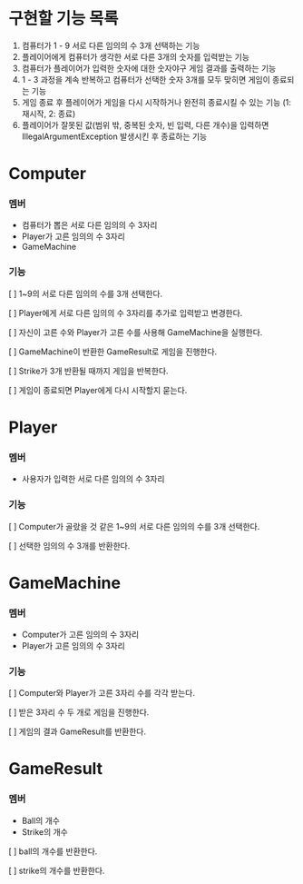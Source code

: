 # 구현할 기능 목록

1. 컴퓨터가 1 - 9 서로 다른 임의의 수 3개 선택하는 기능
2. 플레이어에게 컴퓨터가 생각한 서로 다른 3개의 숫자를 입력받는 기능
3. 컴퓨터가 플레이어가 입력한 숫자에 대한 숫자야구 게임 결과를 출력하는 기능
4. 1 - 3 과정을 계속 반복하고 컴퓨터가 선택한 숫자 3개를 모두 맞히면 게임이 종료되는 기능
5. 게임 종료 후 플레이어가 게임을 다시 시작하거나 완전히 종료시킬 수 있는 기능 (1: 재시작, 2: 종료)
6. 플레이어가 잘못된 값(범위 밖, 중복된 숫자, 빈 입력, 다른 개수)을 입력하면 IllegalArgumentException 발생시킨 후 종료하는 기능

# Computer

### 멤버

* 컴퓨터가 뽑은 서로 다른 임의의 수 3자리
* Player가 고른 임의의 수 3자리
* GameMachine

### 기능

[ ] 1~9의 서로 다른 임의의 수를 3개 선택한다.

[ ] Player에게 서로 다른 임의의 수 3자리를 추가로 입력받고 변경한다.

[ ] 자신이 고른 수와 Player가 고른 수를 사용해 GameMachine을 실행한다.

[ ] GameMachine이 반환한 GameResult로 게임을 진행한다.

[ ] Strike가 3개 반환될 때까지 게임을 반복한다.

[ ] 게임이 종료되면 Player에게 다시 시작할지 묻는다.

# Player

### 멤버

* 사용자가 입력한 서로 다른 임의의 수 3자리

### 기능

[ ] Computer가 골랐을 것 같은 1~9의 서로 다른 임의의 수를 3개 선택한다.

[ ] 선택한 임의의 수 3개를 반환한다.

# GameMachine

### 멤버

* Computer가 고른 임의의 수 3자리
* Player가 고른 임의의 수 3자리

### 기능

[ ] Computer와 Player가 고른 3자리 수를 각각 받는다.

[ ] 받은 3자리 수 두 개로 게임을 진행한다.

[ ] 게임의 결과 GameResult를 반환한다.

# GameResult

### 멤버

* Ball의 개수
* Strike의 개수

[ ] ball의 개수를 반환한다.

[ ] strike의 개수를 반환한다.